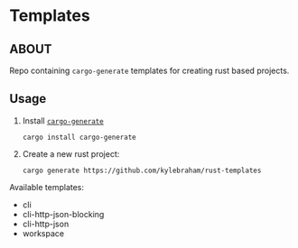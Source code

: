 # Templates

## ABOUT

Repo containing `cargo-generate` templates for creating rust based projects.

## Usage

1. Install [`cargo-generate`](https://github.com/cargo-generate/cargo-generate#installation)

   ```shell
   cargo install cargo-generate
   ```

2. Create a new rust project:

   ```shell
   cargo generate https://github.com/kylebraham/rust-templates
   ```

Available templates:

* cli
* cli-http-json-blocking
* cli-http-json
* workspace
